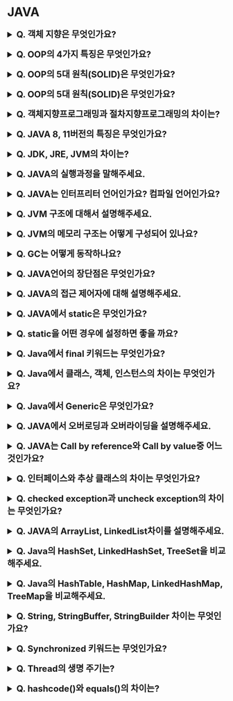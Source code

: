 # JAVA

<details>
    <summary style="font-size : 20px;"><strong>  Q. 객체 지향은 무엇인가요?   </strong></summary></br>
   
객체지향은 실세계 사물을 추상화하여 맴버 변수와 메서드를 정의합니다. 객체들 사이의 관계를 정의하면서 다형성 구현하거나, 추상화할 수 있으며, 캡슐화를 통해 객체의 정보를 은닉할 수 있습니다. 
이런 특징으로 코드의 재사용성이 높아 개발과 유지보수에 효과적입니다.
</details></br>

<details>
    <summary style="font-size : 20px;"><strong>  Q. OOP의 4가지 특징은 무엇인가요?   </strong></summary></br>
   
추상화 : 구체적인 사물들의 공통적인 특징을 파악해서 이를 하나의 개념으로 다루는 것  
캡슐화 : 정보 은닉을 목적으로 외부에 불필요한 정보 노출을 막는 것  
상속 : 부모의 속성과 기능을 상속받아 재사용하는 것 	  
다형성 : 하나의 기능에 대해 각자의 방식으로 동작하는 것  
</details></br>

<details>
    <summary style="font-size : 20px;"><strong>  Q. OOP의 5대 원칙(SOLID)은 무엇인가요?   </strong></summary></br>
   
S(SRP, Single Responsibility Principle) 단일 책임 원칙 : 객체는 하나의 책임만을 지녀야합니다.  
O(OCP, Open Closed Principle) 개방-폐쇄 원칙 : 확장에 대해서는 열려있어야하며 요구 사항 변경, 추가사항 발생시 코드 수정은 닫혀 있어야합니다.  
L(LSP, Liskov Substitution Principle) 리스코프 치환 원칙 : 일반화에 관계된 내용이며, 자식 클래스는 부모 클래스에서 가능한 행위를 수행할 수 있어야합니다.  
I(ISP, Interface Segregation Principle) 인터페이스 분리 원칙 : 한 클래스는 자신이 사용하지 않는 인터페이스는 구현하지 말아야합니다. 다르게 말하면 하나의 일반적인 인터페이스보다는 구체적인 여러 개의 인터페이스가 낫습니다. 인터페이스 단일 책임을 강조합니다.  
D(DIP, Dependency Inversion Principle) 의존 역전 원칙 : 의존 관계를 맺을 때 변화하기 쉬운 것 또는 자주 변화하는 것 보다는 변화하기 어려운 것, 거의 변화가 없는 것에 의존해야합니다.  
</details></br>

<details>
    <summary style="font-size : 20px;"><strong>  Q. OOP의 5대 원칙(SOLID)은 무엇인가요?   </strong></summary></br>
   
S(SRP, Single Responsibility Principle) 단일 책임 원칙 : 객체는 하나의 책임만을 지녀야합니다.  
O(OCP, Open Closed Principle) 개방-폐쇄 원칙 : 확장에 대해서는 열려있어야하며 요구 사항 변경, 추가사항 발생시 코드 수정은 닫혀 있어야합니다.  
L(LSP, Liskov Substitution Principle) 리스코프 치환 원칙 : 일반화에 관계된 내용이며, 자식 클래스는 부모 클래스에서 가능한 행위를 수행할 수 있어야합니다.  
I(ISP, Interface Segregation Principle) 인터페이스 분리 원칙 : 한 클래스는 자신이 사용하지 않는 인터페이스는 구현하지 말아야합니다. 다르게 말하면 하나의 일반적인 인터페이스보다는 구체적인 여러 개의 인터페이스가 낫습니다. 인터페이스 단일 책임을 강조합니다.  
D(DIP, Dependency Inversion Principle) 의존 역전 원칙 : 의존 관계를 맺을 때 변화하기 쉬운 것 또는 자주 변화하는 것 보다는 변화하기 어려운 것, 거의 변화가 없는 것에 의존해야합니다.  
</details></br>

<details>
    <summary style="font-size : 20px;"><strong>  Q. 객체지향프로그래밍과 절차지향프로그래밍의 차이는?   </strong></summary></br>
   
절차지향 프로그래밍은 실행하는 절차를 만들고, 이 절차에 맞게 프로그래밍하는 방법  
객체지향 프로그래밍은 대상을 객체로 표현하고 객체 사이에 관계, 상호작용을 프로그래밍하는 방법. 
</details></br>

<details>
    <summary style="font-size : 20px;"><strong>  Q. JAVA 8, 11버전의 특징은 무엇인가요? </strong></summary></br>
   
**Java8**
- 저장된 데이터를 처리하기위한 stream api가 추가되었습니다.
- 람다 표현식을 통해 함수형 프로그래밍이 가능합니다.
- Optional class의 등장으로 null값 처리를 간결하게 할 수 있습니다.
- 인터페이스에 default메서드가 추가되어 기본 동작을 정의할 수 있습니다.
- java.time패키지에 새로운 API가 등장했습니다(LocalDate, LocalDateTime등) 기존의 Calendar클래스는 월이 0부터 시작하고 불변 객체가 아니라는 단점이 있었습니다.
- default GC은 parallel GC입니다.

**Java11**
- Nest기반 접근 제어를 통해 논리적으로 같은 클래스를 분리된 클래스로 컴파일 할 수 있게 해줍니다. nestedmates간에는 서로 private 맴버에 접근할 수 있습니다.
- HttpClient가 standard로 지정되었습니다.
- 람다 파라미터로 var를 사용할 수 있게되었습니다.
- ZGC, Eplison이라는 새로운 GC가 추가되었습니다.
- default GC은 G1GC입니다.

</details></br>

<details>
    <summary style="font-size : 20px;"><strong>  Q. JDK, JRE, JVM의 차이는?   </strong></summary></br>
   
**JDK** : 자바 개발 도구의 약자로 JRE와 개발에 필요한 도구를 포함합니다. JRE + 개발 도구  
**JRE** : 자바 실행 환경의 약자로로 JRE는 JVM이 자바 프로그램을 실행시킬 때 필요한 라이브러리 파일과 기타 파일들을 가지고 있습니다. JVM + 시스템 라이브러리   
**JVM** : 자바 가상 머신의 약자로 자바 소스 코드를 컴파일하여 만든 바이트 코드를 실행할 수 있습니다.   
</details></br>

<details>
    <summary style="font-size : 20px;"><strong>  Q. JAVA의 실행과정을 말해주세요. </strong></summary></br>
   
자바 코드를 컴파일하면 바이트코드가 생성되고 JVM은 바이트 코드를 운영체제가 이해할 수 있는 기계어로 바꿔 실행시켜주는 역할을 합니다.
</details></br>

<details>
    <summary style="font-size : 20px;"><strong>  Q. JAVA는 인터프리터 언어인가요? 컴파일 언어인가요?   </strong></summary></br>
   
자바 코드를 컴파일하여 바이트 코드를 생성하고 JVM의 execution engine이 runtime data area에 적재된 바이트 코드를 기계어로 번역하여 실행하는 역할을 합니다. 따라서, 컴파일과 인터프리터가 동시에 작동하는 하이브리드 성향을 가지고 있습니다. 자바가 느리다고 하는 이유 중 하나가 이런 실행 방식과 연관이 있습니다. JIT 컴파일러를 사용하면 매번 기계어로 번역하지 않고 이전에 실행한 코드를 캐싱하여 재사용하기 때문에 예전의 자바 인터프리터 방식에 비해 더 빠른 실행이 가능합니다.
</details></br>

<details>
    <summary style="font-size : 20px;"><strong>  Q. JVM 구조에 대해서 설명해주세요. </strong></summary></br>
   
JVM은 class loader, execution engine, garbage collector, runtime data area로 구성됩니다.  
- Class loader는 런타임시 class파일을 읽어 runtime data area의 메서드 영역에 적재하는 역할을 합니다.  
- Execution engine은 Runtime Data Area의 메서드 영역에 적재된 바이트 코드를 기계어로 변경해서 실행하는 역할을 합니다.  
- Garbage collector는 heap 메모리에 생성된 객체 중 참조되지 않는 객체들을 탐색 후 제거하는 역할을 한다. GC는 데몬 스레드로 수행되며, 수행 중에는 모든 스레드가 중단됩니다.    
- Runtime Data Area는 JVM의 메모리 영역으로서 자바 애플리케이션이 실행될 때 사용되는 데이터들을 적재하는 영역입니다. 이 영역은 메소드 영역, 힙 영역, 스택 영역, pc레지스터, 네이티브 메서드 스택으로 구분됩니다.
</details></br>

<details>
    <summary style="font-size : 20px;"><strong>  Q. JVM의 메모리 구조는 어떻게 구성되어 있나요? </strong></summary></br>
   
JVM의 메모리 구조는 메서드(클래스/static) 영역, 힙 영역, 스택 영역, pc 레지스터, 네이티브 메서드 스택으로 구성됩니다. 
- 메서드 영역에서는 프로그램이 실행중에 클래스가 사용되면 JVM은 해당 클래스의 class파일을 읽어 클래스에 대한 정보를 저장하는 영역입니다. static 맴버, static 메서드도 이 영역에 저장됩니다.
- 힙 영역은 new 키워드로 생성된 객체와 배열이 저장되는 영역이다. 메소드 영역에 로드된 클래스만 생성 가능합니다. GC에의해 참조되지 않는 메모리가 제거됩니다. 
- 스택 영역은 지역 변수, 매개 변수, 리턴 값등이 생성되는 영역입니다. 
- PC 레지스터는 현재 스레드가 실행되는 부분의 주소와 명령을 저장하는 영역입니다. 
- 네이티브 메서드 스택은 자바 외 언어로 작성된 네이티브를 위한 메모리 영역입니다.

스레드가 생성되면 메서드 영역과 힙 영역을 공유하고 스택 영역, pc 레지스터, 네이티브 메서드 스택은 새롭게 생성됩니다.
</details></br>

<details>
    <summary style="font-size : 20px;"><strong>  Q. GC는 어떻게 동작하나요? </strong></summary></br>
   
JVM의 힙 영역은 eden, survivor1, survivor2, old로 구성됩니다. GC는 마이너 GC와 메이저 GC로 나뉘어집니다.  
  
Minor GC는 Young Gerneration영역에서 일어나는 GC입니다. Young Gerneration영역은 eden, survivor영역을 말합니다.
1. 최초에 객체는 eden영역에 생성됩니다. eden영역이 가득차면 첫 번째 GC가 발생합니다. 참조되고 있지 않은 객체는 제거하고, 참조되고있는 객체는 survivor1영역에 eden영역의 메모리를 복사합니다.
2. eden영역이 다시 가득차면 eden영역에 객체와 survivor1영역에 생성된 객체중 참조되고있는 객체가 있는지 검사합니다. 참조되지 않는 객체는 제거하고 참조되는 객체는 survivor2영역에 복사합니다. 
3. survivor1과 survivor2로 객체의 이동을 반복하면서 살아있는 객체는 Age bit에 살아남은 횟수를 기록하고 age bit가 threshold값 이상이 되거나 survivor영역의 메모리가 부족해지면 old영역으로 이동합니다. survivor1과 survivor2를 이동하는 이유는 메모리 단편화를 피하기 위해서입니다. 이처럼 JVM에서 한 곳에 객체를 모으는 방식을 Compaction 이라고 합니다. 

Major GC는 Full GC로 Old 영역에서 일어나는 GC이다.
1.	Old영역에 데이터가 가득차면 GC를 실행합니다. old영역에 모든 객체를 검사하여 참조되고 있는지 확인합니다.
2.	참조되지 않는 객체들을 모아 한번에 제거한다. Minor GC에 비해 시간이 오래걸리고 작업중 GC스레드를 제외한 모든 스레드가 중단된다.
  </details></br>

<details>
    <summary style="font-size : 20px;"><strong>  Q. JAVA언어의 장단점은 무엇인가요? </strong></summary></br>
 
**장점**  
JVM에서 동작하므로 특정 운영체제에 종속되지않습니다.    
객체 지향언어로서 캡슐화, 상속, 다형성등을 지원합니다.   
Garbage Collector에 의해 사용하지 않는 메모리를 자동으로 수거합니다.   
멀티 스레딩이 가능합니다.   

**단점**  
바이트 코드로 컴파일 후 인터프리터 방식으로 동작하여 실행 속도가 느립니다.
checked exception은 예외 처리가 없다면 실행할 수 없습니다.
</details></br>
    
<details>
    <summary style="font-size : 20px;"><strong>  Q. JAVA의 접근 제어자에 대해 설명해주세요. </strong></summary></br>
 
private : 해당 클래스에서만 접근 가능합니다.     
package private(default) : 같은 package에서만 접근 가능합니다.  
protected : 같은 package와 상속 받은 하위 클래스에서 접근 가능합니다.   
public : 모든 클래스에서 접근이 가능합니다.    
</details></br>
            
<details>
    <summary style="font-size : 20px;"><strong>  Q. JAVA에서 static은 무엇인가요? </strong></summary></br>
 
static으로 선언된 필드와 메서드는 객체의 생성 없이도 접근이 가능합니다. static으로 선언된 맴버와 메서드는 클래스 로딩시 메서드 영역에 생성되고 프로그램이 종료될 때 소멸합니다. static으로 선언된 필드는 동일 클래스를 새롭게 생성하더라도 같은 값을 공유해서 사용하는 특징이있습니다. static으로 선언된 메서드에서는 클래스의 필드를 사용하지 못하고 static으로 선언된 필드만 사용이 가능합니다.
</details></br>

            
<details>
    <summary style="font-size : 20px;"><strong>  Q. static을 어떤 경우에 설정하면 좋을 까요? </strong></summary></br>
    
static은 클래스 로딩시 메소드 영역에 적재되고 프로그램 종료시 소멸하는 특징이 있습니다. static은 객체 생성 없이 사용할 수 있어 빠르지만 한번 만들어지면 GC에의해 제거되지 않기 때문에 너무 static을 남발하면 시스템 성능 저하를 가져올 수 있습니다. 또한, static 맴버는 값을 공유하는 특징이 있어 thread safe여부를 신경써야합니다. static으로 활용하면 좋은 상황은 객체의 생성 없이 접근 가능하게 유틸 클래스를 private 생성자로 구성하고 static 메서드를 사용하게 하는 방식이 있습니다. java에서 Math클래스가 이런 방식을 사용합니다. 또한, 싱글턴 패턴을 구현하는데 정적 팩터리 메서드를 만들어 동일한 인스턴스를 반환하도록 사용할 수 있고 인스턴스간 공유 데이터를 사용할 때 static 필드를 활용할 수 있습니다.

</details></br>

<details>
    <summary style="font-size : 20px;"><strong>  Q. Java에서 final 키워드는 무엇인가요? </strong></summary></br>
    
Final 키워드가 변수에 선언된 경우 재할당을 금지합니다. 일반적인 원시 타입에 final을 선언한 경우 값을 변경할 수 없게 만들지만, 참조 자료형에 final이 선언된 경우 재할당은 금지되지만 내부의 값은 변경 가능합니다.   
Final 키워드가 메서드에 붙으면 오버라이딩을 금지합니다.   
Final 키워드가 클래스에 붙으면 상속을 금지합니다.
</details></br>


<details>
    <summary style="font-size : 20px;"><strong>  Q. Java에서 클래스, 객체, 인스턴스의 차이는 무엇인가요? </strong></summary></br>
    
클래스 : 객체를 만들어 내기 위한 설계도  
객체 :  클래스의 인스턴스를 의미
인스턴스 : 설계도를 바탕으로 소프트웨어 세계에서 구현된 실체. 메모리가 할당됨
</details></br>


<details>
    <summary style="font-size : 20px;"><strong>  Q. Java에서 Generic은 무엇인가요?  </strong></summary></br>
    
Generic은 객체의 생성 시점에 타입을 결정하여 유연한 개발을 하는데 도움을 줍니다. 대표적으로 Collection 프레임워크가 Generic을 사용합니다. Generic없이도 Object타입으로 객체를 받아 처리할 수는 있지만, 런타임 과정에서 예기치 않은 ClassCastException이 발생할 수 있습니다. Generic은 이런 단점을 해소하기 위해 컴파일시 타입 체킹을 합니다. Object로 타입이라면 강제 casting이 필요하지만, Generic을 사용하면 컴파일러에서 캐스팅 코드를 생성해줍니다.

</details></br>

<details>
    <summary style="font-size : 20px;"><strong> Q. JAVA에서 오버로딩과 오버라이딩을 설명해주세요. </strong></summary></br>
      
오버로딩은 메서드의 이름은 같지만 매개 변수 형식이 다른 경우를 말합니다.
오버라이딩은 상위 클래스의 메서드를 하위 클래스에서 재정의하는 것을 말합니다.

</details></br>

<details>
    <summary style="font-size : 20px;"><strong> Q. JAVA는 Call by reference와 Call by value중 어느 것인가요? </strong></summary></br>
      
Java는 항상 call by value로 동작합니다. call by value임에도 불구하고 호출되는 함수에서 객체 값을 변경할 수 있는 이유는 변수의 레퍼런스를 넘기는 것이 아니라 변수의 값(인스턴스의 메모리 주소)을 복사해서 넘기기 때문입니다. 그런 이유로 호출되는 함수에서는 그 주소 값을 통해 접근하여 값을 수정하는 것이 가능합니다.
</details></br>

<details>
    <summary style="font-size : 20px;"><strong> Q. 인터페이스와 추상 클래스의 차이는 무엇인가요?  </strong></summary></br>
      
추상 클래스는 필요한 대부분의 기능을 구현하고 자식 클래스에서 재정의해야하는 부분을 추상 메서드로 선언하여 기능을 확장하는데 목적이 있습니다. 추상 클래스는 abstract 키워드로 선언되며 추상 메서드를 가질 수 있는 클래스입니다. 추상 클래스 자체는 객체로서 생성될 수 없고 하위 클래스에서 추상 메서드를 구현하므로써 생성할 수 있습니다. 논리적인 측면에서 흔히 말하는 상속 관계의 A is B처럼 추상 클래스는 하위 클래스와 계층 관계가 명확해야합니다. 논리적으로 타당하더라도 클래스의 다중 상속은 불가능하므로 이미 계층 관계가 있는 클래스에 추상 클래스를 상속받게할 수 없습니다.  

인터페이스는 구현 객체에서 같은 동작을 보장하기 위한 목적입니다. 인터페이스는 interface 키워드로 선언되며 인터페이스는 객체로서 생성될 수 없습니다. 인터페이스는 추상 메세드로 구성되지만 자바 8부터는 default메서드가 추가되서 기본 동작을 구현할 수 있습니다. 인터페이스는 하위 클래스에서 여러 개의 인터페이스를 구현하도록 할 수 있으며 인터페이스끼리는 다중상속이 가능합니다. 인터페이스는 추상 클래스와 다르게 논리적인 측면에서 좀 더 자유롭습니다. 어떤 클래스의 주된 타입을 정의하는 것 이외에도 Comparable같은 부가적인 기능을 mixin할 수 있습니다. 다중 상속이 가능하므로 이미 다른 클래스를 상속받거나 다른 인터페이스를 구현하고 있는 클래스에 대해서도 새로운 인터페이스를 구현하도록 할 수 있습니다. 

</details></br>

<details>
    <summary style="font-size : 20px;"><strong> Q.  checked exception과 uncheck exception의 차이는 무엇인가요?  </strong></summary></br>
      
checked exception은 컴파일 단계에서 확인되는 예외로서 IOException, SQLException등이 포함되고 코드상으로 예외처리를 작성해야합니다. 또한, 예외 발생시 트랜잭션이 rollback되지않습니다.   

unchecked exception은 런타임시 확인되는 예외로서 RuntimeException을 상속 받습니다. NullPointerException, IllegalArgumentException등이 포함됩니다. 코드상에서 명시적으로 예외를 처리하지 않아도 실행가능하고 예외 발생시 트랜잭션시 rollback됩니다.

</details></br>

<details>
    <summary style="font-size : 20px;"><strong> Q. JAVA의 ArrayList, LinkedList차이를 설명해주세요. </strong></summary></br>
      
ArrayList는 배열 기반 리스트입니다. 자료 구조의 특성상 배열은 random access로 데이터를 접근하여 조회의 시간 복잡도는 O(1)이지만, 데이터를 삭제하고 추가하는데 원소의 위치를 시프트해서 조절하거나, 배열의 크기 이상으로 원소가 추가되는경우 배열의 크기를 조정하고 원소를 복사합니다. 그런 이유로 삭제와 추가에 대한 시간 복잡도는 O(N)입니다.  

LinkedList는 연결리스트 기반의 리스트입니다. 자료 구조의 특성상 연결되어있는 노드의 조회는 빠르지만 특정 순서의 노드를 조회하기위해서는 순차 탐색을 진행해야합니다. 따라서 조회의 시간 복잡도는 O(N)입니다. 삽입과 삭제의 경우 해당 노드의 포인터 값만 변경해주면 되기 때문에 시간 복잡도는 O(1)입니다.  

Vector는 ArrayList와 유사합니다. 차이점은 Vector는 구현 코드를 확인하면 synchronized가 메서드에 적용되어 thread safe하다는 특징이있습니다.   

조회가 빈번하다면 ArrayList가 효율적이고, 데이터의 삽입, 삭제 작업이 빈번하면 LinkedList가 성능상 좋습니다.

</details></br>

<details>
    <summary style="font-size : 20px;"><strong>  Q. Java의 HashSet, LinkedHashSet, TreeSet을 비교해주세요. </strong></summary></br>
      
HashSet은 객체를 저장하기 전에 hashcode()메서드를 호출하여 얻어낸 hash값으로 기존에 저장된 객체의 hashcode와 비교합니다. 만약 동일한 hashcode를 가진 객체가 있다면 equals()로 비교합니다. 두 객체가 다르다면 LinkedList형태로 데이터를 추가합니다. HashSet은 삽입 순서를 유지하지 않고 최대 한 개의 Null을 허용합니다. 삽입/삭제/contains의 복잡도는 O(1)입니다.  

LinkedHashSet은 HashSet과 다르게 데이터의 저장 순서를 유지합니다. 순서 유지를 위해 포인터 값을 저장하므로 HashSet에 비해 약간 느린 성능을 보입니다. 삽입/삭제/contains의 복잡도는 O(1)입니다.    

TreeSet은 특정 조건에 맞춰 데이터를 정렬하여 저장합니다. 내부적으로 Red-Black Tree를 사용합니다. 삽입과 삭제 과정에서 재정렬이 이뤄지기때문에 시간 복잡도는 O(logN)이며 조회시에도 트리를 탐색해야하므로 O(logN)의 시간이 걸립니다. Null값은 허용되지 않습니다.  

저장 순서가 유지되야하면 LinkedHashSet, 정렬되어야 한다면 TreeSet, 이외에는 HashSet을 사용하는 것이 성능상 좋습니다.

</details></br>

<details>
    <summary style="font-size : 20px;"><strong> Q. Java의 HashTable, HashMap, LinkedHashMap, TreeMap을 비교해주세요.  </strong></summary></br>
    
HashTable은 Key, Value형태로 데이터를 저장할 수 있는 구조로서 Thread safe이 보장됩니다. 삽입 순서가 유지되지 않고 동기화로 인해 HashMap보다는 느립니다. Key 값으로 Null을 허용하지 않습니다. 조회/삭제/삽입의 시간 복잡도는 O(1)입니다.  

HashMap은 thread safe하지 않고 삽입 순서도 보장되지 않습니다. Key값으로 최대 한 개의 Null값을 허용합니다. 조회/삭제/삽입의 시간 복잡도는 O(1)입니다

LinkedHashMap은 삽입 순서를 유지합니다. 순서 유지를 위해 포인터 값을 저장하므로 HashMap에 비해 약간 느린 성능을 보입니다. 조회/삭제/삽입의 시간 복잡도는 O(1)입니다

TreeMap은 특정 조건에 맞춰 데이터를 정렬하여 저장합니다. 내부적으로는 이진 트리를 사용하며 삽입, 삭제시 트리를 정렬해야하므로 시간 복잡도는 O(logN)이며 조회시에도 트리를 탐색해야하므로 O(logN)의 시간이 걸립니다. Null값은 허용되지 않습니다.     

Thread Safe가 필요한 경우 HashTable, 삽입 순서가 유지되야한다면 LinkedHashMap, 정렬 순서가 유지되어야한다면 TreeMap, 이외에는 HashMap을 사용하는 것이 성능상 좋습니다. Thread Safe이 필요한 상황에서라면 ConcurrentHashMap도 존재합니다. HashTable이 메서드 단위로 동기화를 건다면 ConcurrentHashMap은 블록 단위로 동기화를 걸어 성능상 더 뛰어납니다.    
</details></br>
    
<details>
    <summary style="font-size : 20px;"><strong> Q. String, StringBuffer, StringBuilder 차이는 무엇인가요?  </strong></summary></br>
 
String은 불변 객체로서 한번 생성되면 변경이 불가능합니다. 따라서 String을 변경하고 싶다면 새롭게 객체가 만들어야합니다. String 객체는 +연산으로도 새롭게 만들어지는데, 이런 연산은 매번 String 객체를 만드는 문제가 있습니다.  

StringBuilder는 append()를 사용하여 문자를 쌓았다가 toString()메서드가 호출되는 시점에서 String 객체를 생성합니다.    

StringBuffer는 StringBuilder와 방식이 동일하지만 thread safe한 특징이 있습니다.    
</br></br>
</details></br>

<details>
    <summary style="font-size : 20px;"><strong> Q. Synchronized 키워드는 무엇인가요?  </strong></summary></br>
 
Synchronized는 동기화를 위한 키워드로서 lock을 걸어 여러 스레드가 대상에 동시에 접근하는 상황을 방지해줍니다.  
Synchronized method는 함수와 자신이 포함된 객체에 lock을 겁니다.  
Synchornized block은 필요한 부분만 동기화처리를 해줄 수 있습니다.  
</details></br>

<details>
    <summary style="font-size : 20px;"><strong> Q. Thread의 생명 주기는?  </strong></summary></br>
 
NEW : 스레드가 생성되었지만 스레드가 아직 실행할 준비가 되지 않음  
RUNNABLE : 스레드가 실행되고 있거나 실행준비되어 스케쥴링은 기달리는 상태  
WAITING : 다른 스레드가 notify(), notifyAll()을 불러주기 기다리고 있는 상태  
TIMED_WAITING : 스레드가 sleep(n) 호출로 인해 n 밀리초동안 잠을 자고 있는 상태   
BLOCK : 스레드가 I/O 작업을 요청하면 자동으로 스레드를 BLOCK 상태로 만듦.  
TERMINATED : 스레드가 종료한 상태  
</details></br>

<details>
    <summary style="font-size : 20px;"><strong> Q. hashcode()와 equals()의 차이는?  </strong></summary></br>
 
hashcode()는 객체의 주소 값을 해싱하여 정수로 표현하는 메서드를 의미합니다.  
equals()는 객체의 동일성을 비교하는 메서드로 == 연산을 사용하여 객체의 주소 값을 비교합니다.  

equals()는 일반적으로 Overriding될 수 있고 대표적인 예가 String 클래스의 equals()입니다. equals()를 Overriding하여 객체의 동등성을 비교하게 만들 수 있습니다. 이때, hashcode()도 같이 overriding을 해줘야합니다. collection에서 key값을 사용해 데이터를 insert할 때 hashcode()가 호출됩니다. 만약, equals()를 overriding해서 객체의 동등성을 비교하는 상황에서 hashcode()를 overriding하지 않았다면 같은 내용의 객체가 서로다른 버킷에 할당될 가능성이 있습니다.
</details></br>

